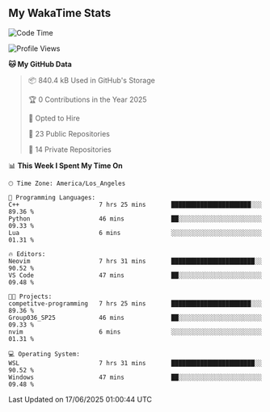 ## My WakaTime Stats
<!--START_SECTION:waka-->
![Code Time](http://img.shields.io/badge/Code%20Time-340%20hrs%2034%20mins-blue)

![Profile Views](http://img.shields.io/badge/Profile%20Views-0-blue)

**🐱 My GitHub Data** 

> 📦 840.4 kB Used in GitHub's Storage 
 > 
> 🏆 0 Contributions in the Year 2025
 > 
> 💼 Opted to Hire
 > 
> 📜 23 Public Repositories 
 > 
> 🔑 14 Private Repositories 
 > 
📊 **This Week I Spent My Time On** 

```text
🕑︎ Time Zone: America/Los_Angeles

💬 Programming Languages: 
C++                      7 hrs 25 mins       ██████████████████████░░░   89.36 % 
Python                   46 mins             ██░░░░░░░░░░░░░░░░░░░░░░░   09.33 % 
Lua                      6 mins              ░░░░░░░░░░░░░░░░░░░░░░░░░   01.31 % 

🔥 Editors: 
Neovim                   7 hrs 31 mins       ███████████████████████░░   90.52 % 
VS Code                  47 mins             ██░░░░░░░░░░░░░░░░░░░░░░░   09.48 % 

🐱‍💻 Projects: 
competitve-programming   7 hrs 25 mins       ██████████████████████░░░   89.36 % 
Group036_SP25            46 mins             ██░░░░░░░░░░░░░░░░░░░░░░░   09.33 % 
nvim                     6 mins              ░░░░░░░░░░░░░░░░░░░░░░░░░   01.31 % 

💻 Operating System: 
WSL                      7 hrs 31 mins       ███████████████████████░░   90.52 % 
Windows                  47 mins             ██░░░░░░░░░░░░░░░░░░░░░░░   09.48 % 
```


 Last Updated on 17/06/2025 01:00:44 UTC
<!--END_SECTION:waka-->
